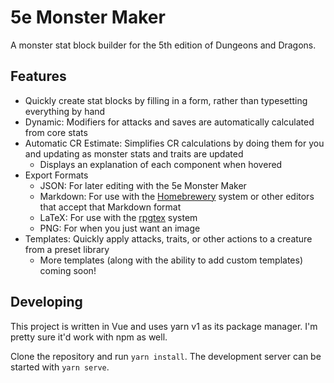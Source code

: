 # 5e Monster Maker
A monster stat block builder for the 5th edition of Dungeons and Dragons.

## Features
- Quickly create stat blocks by filling in a form, rather than typesetting everything by hand
- Dynamic: Modifiers for attacks and saves are automatically calculated from core stats
- Automatic CR Estimate: Simplifies CR calculations by doing them for you and updating as monster stats and traits are updated
  - Displays an explanation of each component when hovered
- Export Formats
  - JSON: For later editing with the 5e Monster Maker
  - Markdown: For use with the [Homebrewery](https://homebrewery.naturalcrit.com/) system or other editors that accept that Markdown format
  - LaTeX: For use with the [rpgtex](https://github.com/rpgtex/DND-5e-LaTeX-Template) system
  - PNG: For when you just want an image
- Templates: Quickly apply attacks, traits, or other actions to a creature from a preset library
  - More templates (along with the ability to add custom templates) coming soon!

## Developing

This project is written in Vue and uses yarn v1 as its package manager. I'm pretty sure it'd work with npm as well.

Clone the repository and run `yarn install`. The development server can be started with `yarn serve`.
